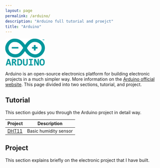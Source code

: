 ```yaml
---
layout: page
permalink: /arduino/
description: "Arduino full tutorial and proejct"
title: "Arduino"
---
```


<img alt="logo" src="/assets/images/arduino/logo.png" width="25%" />

Arduino is an open-source electronics platform for building electronic projects in a much simpler way. More information on the [Arduino official website](https://www.arduino.cc/). This page divided into two sections, tutorial, and project.

## Tutorial

This section guides you through the Arduino project in detail way. 

Project | Description
--------|------------
[DHT11](https://deskel.github.io/posts/arduino/DHT11) | Basic humidity sensor

## Project

This section explains briefly on the electronic project that I have built.
